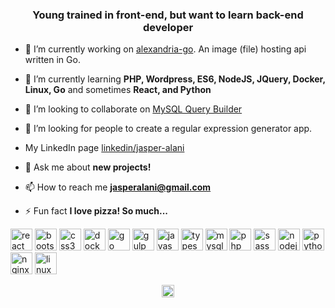 <h3 align="center">Young trained in front-end, but want to learn back-end developer</h3>

- 🔭 I’m currently working on [alexandria-go](https://github.com/alexandria-api/go). An image (file) hosting api written in Go.

- 🌱 I’m currently learning **PHP, Wordpress, ES6, NodeJS, JQuery, Docker, Linux, Go** and sometimes **React, and Python**

- 👯 I’m looking to collaborate on [MySQL Query Builder](https://github.com/jasperalani/mysql-query-builder)

- 🤔 I’m looking for people to create a regular expression generator app.

- My LinkedIn page [linkedin/jasper-alani](https://www.linkedin.com/in/jasper-alani-08b80a139)

- 💬 Ask me about **new projects!**

- 📫 How to reach me **jasperalani@gmail.com**

- ⚡ Fun fact **I love pizza! So much...**

<p align="left"><img src="https://devicons.github.io/devicon/devicon.git/icons/react/react-original-wordmark.svg" alt="react" width="35" height="35"/> 
<img src="https://devicons.github.io/devicon/devicon.git/icons/bootstrap/bootstrap-plain.svg" alt="bootstrap" width="35" height="35"/> 
<img src="https://devicons.github.io/devicon/devicon.git/icons/css3/css3-original-wordmark.svg" alt="css3" width="35" height="35"/>
 <img src="https://devicons.github.io/devicon/devicon.git/icons/docker/docker-original-wordmark.svg" alt="docker" width="35" height="35"/>
  <img src="https://devicons.github.io/devicon/devicon.git/icons/go/go-original.svg" alt="go" width="35" height="35"/> 
  <img src="https://devicons.github.io/devicon/devicon.git/icons/gulp/gulp-plain.svg" alt="gulp" width="35" height="35"/>
   <img src="https://devicons.github.io/devicon/devicon.git/icons/javascript/javascript-original.svg" alt="javascript" width="35" height="35"/>
    <img src="https://devicons.github.io/devicon/devicon.git/icons/typescript/typescript-original.svg" alt="typescript" width="35" height="35"/>
     <img src="https://devicons.github.io/devicon/devicon.git/icons/mysql/mysql-original-wordmark.svg" alt="mysql" width="35" height="35"/> <img src="https://devicons.github.io/devicon/devicon.git/icons/php/php-original.svg" alt="php" width="35" height="35"/> <img src="https://devicons.github.io/devicon/devicon.git/icons/sass/sass-original.svg" alt="sass" width="35" height="35"/> <img src="https://devicons.github.io/devicon/devicon.git/icons/nodejs/nodejs-original-wordmark.svg" alt="nodejs" width="35" height="35"/> <img src="https://devicons.github.io/devicon/devicon.git/icons/python/python-original-wordmark.svg" alt="python" width="35" height="35"/> <img src="https://devicons.github.io/devicon/devicon.git/icons/nginx/nginx-original.svg" alt="nginx" width="35" height="35"/> <img src="https://devicons.github.io/devicon/devicon.git/icons/linux/linux-original.svg" alt="linux" width="35" height="35"/></p><p align="center">
<a href="https://linkedin.com/in/jasper-alani-08b80a139" target="blank"><img align="center" src="https://cdn.jsdelivr.net/npm/simple-icons@3.0.1/icons/linkedin.svg" alt="jasper-alani-08b80a139" height="20" width="20" /></a>
</p>
